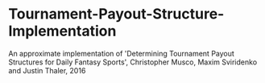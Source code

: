 # Tournament-Payout-Structure-Implementation

An approximate implementation of 'Determining Tournament Payout Structures for Daily Fantasy Sports', Christopher Musco, Maxim Sviridenko and Justin Thaler, 2016

